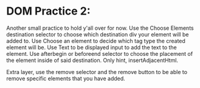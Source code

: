 # DOM Practice 2:

Another small practice to hold y'all over for now. Use the Choose Elements destination selector to choose which destination div your element will be added to. Use Choose an element to decide which tag type the created element will be. Use Text to be displayed input to add the text to the element. Use afterbegin or beforeend selector to choose the placement of the element inside of said destination. Only hint, insertAdjacentHtml.

Extra layer, use the remove selector and the remove button to be able to remove specific elements that you have added.
